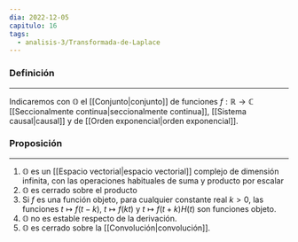 ```yaml
---
dia: 2022-12-05
capitulo: 16
tags:
  - analisis-3/Transformada-de-Laplace
---
```

### Definición
---
Indicaremos con $\mathbb{O}$ el [[Conjunto|conjunto]] de funciones $f : \mathbb{R} \to \mathbb{C}$ [[Seccionalmente continua|seccionalmente continua]], [[Sistema causal|causal]] y de [[Orden exponencial|orden exponencial]]. 


### Proposición
---
1) $\mathbb{O}$ es un [[Espacio vectorial|espacio vectorial]] complejo de dimensión infinita, con las operaciones habituales de suma y producto por escalar
2) $\mathbb{O}$ es cerrado sobre el producto
3) Si $f$ es una función objeto, para cualquier constante real $k > 0$, las funciones $t \mapsto f(t - k)$, $t \mapsto f(kt)$ y $t \mapsto f(t + k)H(t)$ son funciones objeto.
4) $\mathbb{O}$ no es estable respecto de la derivación.
5) $\mathbb{O}$ es cerrado sobre la [[Convolución|convolución]].
